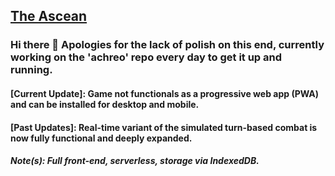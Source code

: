 ## [The Ascean](https://achreo.vercel.app/)
### Hi there 👋 Apologies for the lack of polish on this end, currently working on the 'achreo' repo every day to get it up and running.

#### [Current Update]: Game not functionals as a progressive web app (PWA) and can be installed for desktop and mobile.
#### [Past Updates]: Real-time variant of the simulated turn-based combat is now fully functional and deeply expanded.
##### Note(s): Full front-end, serverless, storage via IndexedDB.

<!--
**Daethos/Daethos** is a ✨ _special_ ✨ repository because its `README.md` (this file) appears on your GitHub profile.

Here are some ideas to get you started:

- 🔭 I’m currently working on ...
- 🌱 I’m currently learning ...
- 👯 I’m looking to collaborate on ...
- 🤔 I’m looking for help with ...
- 💬 Ask me about ...
- 📫 How to reach me: ...
- 😄 Pronouns: ...
- ⚡ Fun fact: ...
-->
